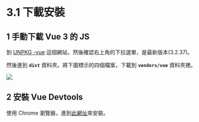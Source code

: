 # 3.1 下載安裝

## 1 手動下載 Vue 3 的 JS

到 [UNPKG -vue](https://unpkg.com/browse/vue@3.2.37/) 這個網站，然後確認右上角的下拉選單，是最新版本(3.2.37)。

然後進到 **`dist`** 資料夾。將下圖標示的四個檔案，下載到 **`vendors/vue`** 資料夾裡。

![](../.gitbook/assets/vue\_download.png)

## 2 安裝 Vue Devtools

使用 Chrome 瀏覽器，進到[此網址](https://chrome.google.com/webstore/detail/vuejs-devtools/nhdogjmejiglipccpnnnanhbledajbpd)來安裝。

